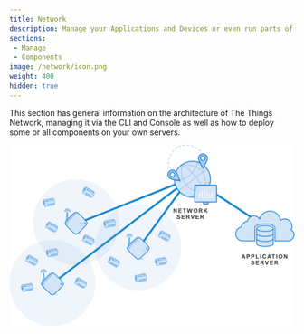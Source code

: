 ```yaml
---
title: Network
description: Manage your Applications and Devices or even run parts of the network on your own servers.
sections:
 - Manage
 - Components
image: /network/icon.png
weight: 400
hidden: true
---
```


This section has general information on the architecture of The Things Network, managing it via the CLI and Console as well as how to deploy some or all components on your own servers.

![Network Overview](overview.png)
